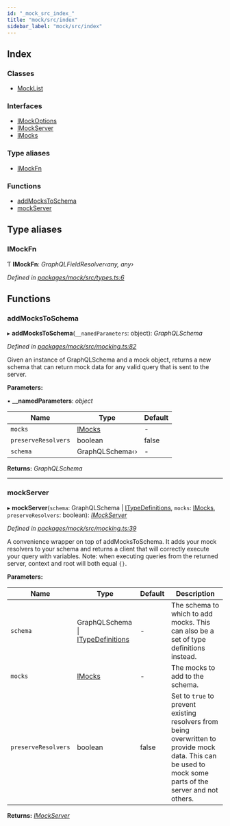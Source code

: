 ```yaml
---
id: "_mock_src_index_"
title: "mock/src/index"
sidebar_label: "mock/src/index"
---
```


## Index

### Classes

* [MockList](../classes/_mock_src_index_.mocklist.md)

### Interfaces

* [IMockOptions](../interfaces/_mock_src_index_.imockoptions.md)
* [IMockServer](../interfaces/_mock_src_index_.imockserver.md)
* [IMocks](../interfaces/_mock_src_index_.imocks.md)

### Type aliases

* [IMockFn](_mock_src_index_.md#imockfn)

### Functions

* [addMocksToSchema](_mock_src_index_.md#addmockstoschema)
* [mockServer](_mock_src_index_.md#mockserver)

## Type aliases

###  IMockFn

Ƭ **IMockFn**: *GraphQLFieldResolver‹any, any›*

*Defined in [packages/mock/src/types.ts:6](https://github.com/ardatan/graphql-tools/blob/master/packages/mock/src/types.ts#L6)*

## Functions

###  addMocksToSchema

▸ **addMocksToSchema**(`__namedParameters`: object): *GraphQLSchema*

*Defined in [packages/mock/src/mocking.ts:82](https://github.com/ardatan/graphql-tools/blob/master/packages/mock/src/mocking.ts#L82)*

Given an instance of GraphQLSchema and a mock object, returns a new schema
that can return mock data for any valid query that is sent to the server.

**Parameters:**

▪ **__namedParameters**: *object*

Name | Type | Default |
------ | ------ | ------ |
`mocks` | [IMocks](../interfaces/_mock_src_index_.imocks.md) | - |
`preserveResolvers` | boolean | false |
`schema` | GraphQLSchema‹› | - |

**Returns:** *GraphQLSchema*

___

###  mockServer

▸ **mockServer**(`schema`: GraphQLSchema | [ITypeDefinitions](_utils_src_index_.md#itypedefinitions), `mocks`: [IMocks](../interfaces/_mock_src_index_.imocks.md), `preserveResolvers`: boolean): *[IMockServer](../interfaces/_mock_src_index_.imockserver.md)*

*Defined in [packages/mock/src/mocking.ts:39](https://github.com/ardatan/graphql-tools/blob/master/packages/mock/src/mocking.ts#L39)*

A convenience wrapper on top of addMocksToSchema. It adds your mock resolvers
to your schema and returns a client that will correctly execute your query with
variables. Note: when executing queries from the returned server, context and
root will both equal `{}`.

**Parameters:**

Name | Type | Default | Description |
------ | ------ | ------ | ------ |
`schema` | GraphQLSchema &#124; [ITypeDefinitions](_utils_src_index_.md#itypedefinitions) | - | The schema to which to add mocks. This can also be a set of type definitions instead. |
`mocks` | [IMocks](../interfaces/_mock_src_index_.imocks.md) | - | The mocks to add to the schema. |
`preserveResolvers` | boolean | false | Set to `true` to prevent existing resolvers from being overwritten to provide mock data. This can be used to mock some parts of the server and not others.  |

**Returns:** *[IMockServer](../interfaces/_mock_src_index_.imockserver.md)*
